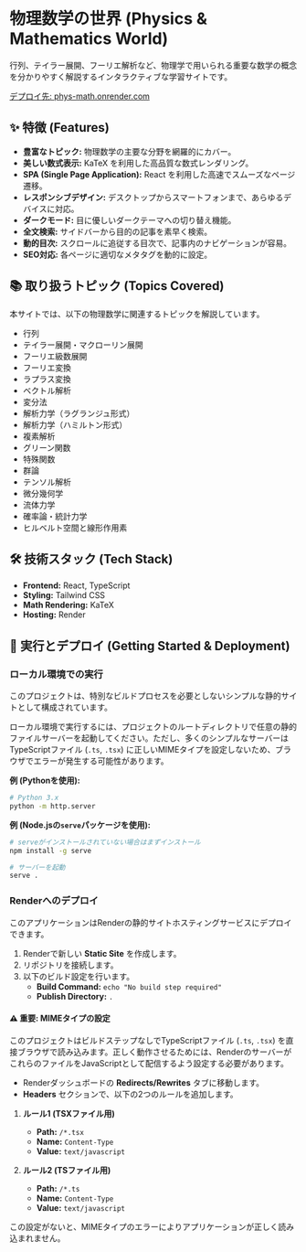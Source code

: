 # 物理数学の世界 (Physics & Mathematics World)

行列、テイラー展開、フーリエ解析など、物理学で用いられる重要な数学の概念を分かりやすく解説するインタラクティブな学習サイトです。

[デプロイ先: phys-math.onrender.com](https://phys-math.onrender.com)

## ✨ 特徴 (Features)

- **豊富なトピック:** 物理数学の主要な分野を網羅的にカバー。
- **美しい数式表示:** KaTeX を利用した高品質な数式レンダリング。
- **SPA (Single Page Application):** React を利用した高速でスムーズなページ遷移。
- **レスポンシブデザイン:** デスクトップからスマートフォンまで、あらゆるデバイスに対応。
- **ダークモード:** 目に優しいダークテーマへの切り替え機能。
- **全文検索:** サイドバーから目的の記事を素早く検索。
- **動的目次:** スクロールに追従する目次で、記事内のナビゲーションが容易。
- **SEO対応:** 各ページに適切なメタタグを動的に設定。

## 📚 取り扱うトピック (Topics Covered)

本サイトでは、以下の物理数学に関連するトピックを解説しています。

- 行列
- テイラー展開・マクローリン展開
- フーリエ級数展開
- フーリエ変換
- ラプラス変換
- ベクトル解析
- 変分法
- 解析力学（ラグランジュ形式）
- 解析力学（ハミルトン形式）
- 複素解析
- グリーン関数
- 特殊関数
- 群論
- テンソル解析
- 微分幾何学
- 流体力学
- 確率論・統計力学
- ヒルベルト空間と線形作用素

## 🛠️ 技術スタック (Tech Stack)

- **Frontend:** React, TypeScript
- **Styling:** Tailwind CSS
- **Math Rendering:** KaTeX
- **Hosting:** Render

## 🚀 実行とデプロイ (Getting Started & Deployment)

### ローカル環境での実行

このプロジェクトは、特別なビルドプロセスを必要としないシンプルな静的サイトとして構成されています。

ローカル環境で実行するには、プロジェクトのルートディレクトリで任意の静的ファイルサーバーを起動してください。ただし、多くのシンプルなサーバーはTypeScriptファイル (`.ts`, `.tsx`) に正しいMIMEタイプを設定しないため、ブラウザでエラーが発生する可能性があります。

**例 (Pythonを使用):**
```bash
# Python 3.x
python -m http.server
```

**例 (Node.jsの`serve`パッケージを使用):**
```bash
# serveがインストールされていない場合はまずインストール
npm install -g serve

# サーバーを起動
serve .
```

### Renderへのデプロイ

このアプリケーションはRenderの静的サイトホスティングサービスにデプロイできます。

1. Renderで新しい **Static Site** を作成します。
2. リポジトリを接続します。
3. 以下のビルド設定を行います。
    - **Build Command:** `echo "No build step required"`
    - **Publish Directory:** `.`

#### ⚠️ 重要: MIMEタイプの設定

このプロジェクトはビルドステップなしでTypeScriptファイル (`.ts`, `.tsx`) を直接ブラウザで読み込みます。正しく動作させるためには、RenderのサーバーがこれらのファイルをJavaScriptとして配信するよう設定する必要があります。

- Renderダッシュボードの **Redirects/Rewrites** タブに移動します。
- **Headers** セクションで、以下の2つのルールを追加します。

1.  **ルール1 (TSXファイル用)**
    -   **Path:** `/*.tsx`
    -   **Name:** `Content-Type`
    -   **Value:** `text/javascript`

2.  **ルール2 (TSファイル用)**
    -   **Path:** `/*.ts`
    -   **Name:** `Content-Type`
    -   **Value:** `text/javascript`

この設定がないと、MIMEタイプのエラーによりアプリケーションが正しく読み込まれません。
